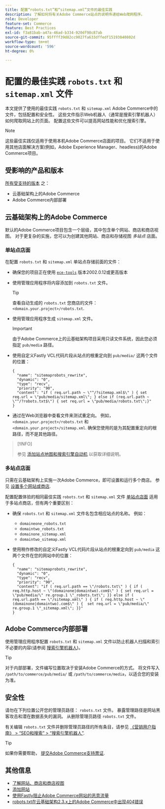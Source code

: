 ```yaml
---
title: 配置“robots.txt”和“sitemap.xml”文件的最佳实践
description: 了解如何将有关Adobe Commerce站点的说明传递给Web爬网程序。
role: Developer
feature-set: Commerce
feature: Best Practices
exl-id: f3a81bab-a47a-46ad-b334-920df98c87ab
source-git-commit: 95ffff39d82cc9027fa633dffedf15193040802d
workflow-type: tm+mt
source-wordcount: '596'
ht-degree: 0%

---
```


# 配置的最佳实践 `robots.txt` 和 `sitemap.xml` 文件

本文提供了使用的最佳实践 `robots.txt` 和 `sitemap.xml` Adobe Commerce中的文件，包括配置和安全性。 这些文件指示Web机器人（通常是搜索引擎机器人）如何爬取网站上的页面。 配置这些文件可以提高网站性能和优化搜索引擎。

>[!NOTE]
>
>这些最佳实践仅适用于使用本机Adobe Commerce店面的项目。 它们不适用于使用其他店面解决方案(例如，Adobe Experience Manager、headless)的Adobe Commerce项目。

## 受影响的产品和版本

[所有受支持的版本](../../../release/versions.md) 之：

- 云基础架构上的Adobe Commerce
- Adobe Commerce内部部署

## 云基础架构上的Adobe Commerce

默认的Adobe Commerce项目包含一个层级，其中包含单个网站、商店和商店视图。 对于更复杂的实施，您可以为创建其他网站、商店和存储视图 _多站点_ 店面。

### 单站点店面

在配置 `robots.txt` 和 `sitemap.xml` 单站点存储前面的文件：

- 确保您的项目正在使用 [`ece-tools`](https://devdocs.magento.com/cloud/release-notes/ece-release-notes.html) 版本2002.0.12或更高版本
- 使用管理应用程序将内容添加到 `robots.txt` 文件。

   >[!TIP]
   >
   >查看自动生成的 `robots.txt` 您商店的文件： `<domain.your.project>/robots.txt`.

- 使用管理应用程序生成 `sitemap.xml` 文件。

   >[!IMPORTANT]
   >
   >由于Adobe Commerce上的云基础架构项目采用只读文件系统，因此您必须指定 `pub/media` 路径。

- 使用自定义Fastly VCL代码片段从站点的根重定向到 `pub/media/` 这两个文件的位置：

   ```vcl
   {
     "name": "sitemaprobots_rewrite",
     "dynamic": "0",
     "type": "recv",
     "priority": "90",
     "content": "if ( req.url.path ~ \"^/?sitemap.xml$\" ) { set req.url = \"pub/media/sitemap.xml\"; } else if (req.url.path ~ \"^/?robots.txt$\") { set req.url = \"pub/media/robots.txt\";}"
   }
   ```

- 通过在Web浏览器中查看文件来测试重定向。 例如， `<domain.your.project>/robots.txt` 和 `<domain.your.project>/sitemap.xml`. 确保您使用的是为其配置重定向的根路径，而不是其他路径。

>[!INFO]
>
>参见 [添加站点地图和搜索引擎自动机](https://devdocs.magento.com/cloud/trouble/robots-sitemap.html) 以获取详细说明。


### 多站点店面

只需在云基础架构上实施一次Adobe Commerce，即可设置和运行多个商店。 参见 [设置多个网站或商店](https://devdocs.magento.com/cloud/project/project-multi-sites.html).

配置配置体验的相同最佳实践 `robots.txt` 和 `sitemap.xml` 文件 [单站点店面](#single-site-storefronts) 适用于多站点商店，但有两个重要区别：

- 确保 `robots.txt` 和 `sitemap.xml` 文件名包含相应站点的名称。 例如：
   - `domaineone_robots.txt`
   - `domaintwo_robots.txt`
   - `domainone_sitemap.xml`
   - `domaintwo_sitemap.xml`

- 使用稍作修改的自定义Fastly VCL代码片段从站点的根重定向到 `pub/media` 这两个文件在您的网站中的位置：

   ```vcl
   {
     "name": "sitemaprobots_rewrite",
     "dynamic": "0",
     "type": "recv",
     "priority": "90",
     "content": "if ( req.url.path == \"/robots.txt\" ) { if ( req.http.host ~ \"(domainone|domaintwo).com$\" ) { set req.url = \"pub/media/\" re.group.1 \"_robots.txt\"; }} else if ( req.url.path == \"/sitemap.xml\" ) { if ( req.http.host ~ \"(domainone|domaintwo).com$\" ) {  set req.url = \"pub/media/\" re.group.1 \"_sitemap.xml\"; }}"
   }
   ```

## Adobe Commerce内部部署

使用管理应用程序配置 `robots.txt` 和 `sitemap.xml` 文件以防止机器人扫描和索引不必要的内容(请参阅 [搜索引擎机器人](https://experienceleague.adobe.com/docs/commerce-admin/marketing/seo/seo-overview.html#search-engine-robots))。

>[!TIP]
>
>对于内部部署，文件编写位置取决于安装Adobe Commerce的方式。 将文件写入 `/path/to/commerce/pub/media/` 或 `/path/to/commerce/media`，以适合您的安装为准。

## 安全性

请勿在下列位置公开您的管理员路径： `robots.txt` 文件。 暴露管理路径是网站黑客攻击和潜在数据丢失的漏洞。 从删除管理员路径 `robots.txt` 文件。

有关编辑 `robots.txt` 文件并删除管理员路径的所有条目，请参见 [《营销用户指南》 > “SEO和搜索” > “搜索引擎机器人”](https://experienceleague.adobe.com/docs/commerce-admin/marketing/seo/seo-overview.html#search-engine-robots).

>[!TIP]
>
>如果你需要帮助， [提交Adobe Commerce支持票证](https://experienceleague.adobe.com/docs/commerce-knowledge-base/kb/help-center-guide/magento-help-center-user-guide.html#submit-ticket).

## 其他信息

- [了解网站、商店和商店视图](https://devdocs.magento.com/cloud/configure/configure-best-practices.html#sites)
- [添加网站](https://docs.magento.com/user-guide/stores/stores-all-create-website.html)
- [使用Fastly阻止Adobe Commerce网站的恶意流量](https://devdocs.magento.com/cloud/cdn/fastly-vcl-blocking.html)
- [robots.txt在云基础架构2.3.x上的Adobe Commerce中出现404错误](https://experienceleague.adobe.com/docs/commerce-knowledge-base/kb/troubleshooting/miscellaneous/robots.txt-gives-404-error-magento-commerce-cloud-2.3.x.html)
